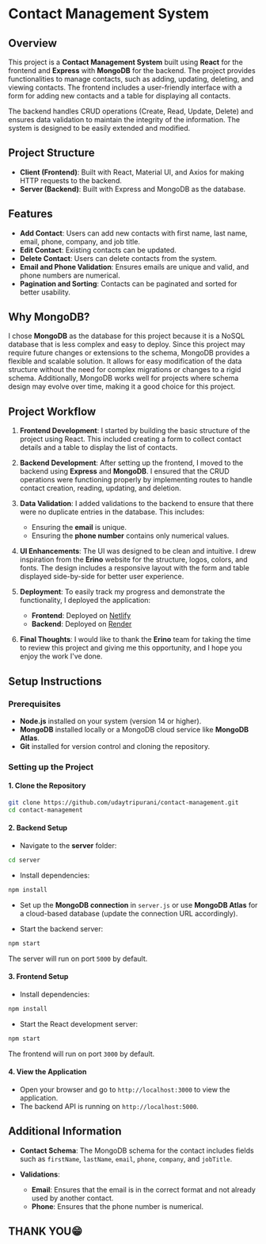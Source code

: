 


# Contact Management System

## Overview

This project is a **Contact Management System** built using **React** for the frontend and **Express** with **MongoDB** for the backend. The project provides functionalities to manage contacts, such as adding, updating, deleting, and viewing contacts. The frontend includes a user-friendly interface with a form for adding new contacts and a table for displaying all contacts. 

The backend handles CRUD operations (Create, Read, Update, Delete) and ensures data validation to maintain the integrity of the information. The system is designed to be easily extended and modified.

## Project Structure

- **Client (Frontend)**: Built with React, Material UI, and Axios for making HTTP requests to the backend.
- **Server (Backend)**: Built with Express and MongoDB as the database.

## Features

- **Add Contact**: Users can add new contacts with first name, last name, email, phone, company, and job title.
- **Edit Contact**: Existing contacts can be updated.
- **Delete Contact**: Users can delete contacts from the system.
- **Email and Phone Validation**: Ensures emails are unique and valid, and phone numbers are numerical.
- **Pagination and Sorting**: Contacts can be paginated and sorted for better usability.


## Why MongoDB?

I chose **MongoDB** as the database for this project because it is a NoSQL database that is less complex and easy to deploy. Since this project may require future changes or extensions to the schema, MongoDB provides a flexible and scalable solution. It allows for easy modification of the data structure without the need for complex migrations or changes to a rigid schema. Additionally, MongoDB works well for projects where schema design may evolve over time, making it a good choice for this project.

## Project Workflow

1. **Frontend Development**:
   I started by building the basic structure of the project using React. This included creating a form to collect contact details and a table to display the list of contacts.

2. **Backend Development**:
   After setting up the frontend, I moved to the backend using **Express** and **MongoDB**. I ensured that the CRUD operations were functioning properly by implementing routes to handle contact creation, reading, updating, and deletion.

3. **Data Validation**:
   I added validations to the backend to ensure that there were no duplicate entries in the database. This includes:
   - Ensuring the **email** is unique.
   - Ensuring the **phone number** contains only numerical values.

4. **UI Enhancements**:
   The UI was designed to be clean and intuitive. I drew inspiration from the **Erino** website for the structure, logos, colors, and fonts. The design includes a responsive layout with the form and table displayed side-by-side for better user experience.

5. **Deployment**:
   To easily track my progress and demonstrate the functionality, I deployed the application:
   - **Frontend**: Deployed on [Netlify](https://peaceful-nougat-e4dc92.netlify.app/)
   - **Backend**: Deployed on [Render](https://render.com)

6. **Final Thoughts**:
  I would like to thank the **Erino** team  for taking the time to review this project and giving me this opportunity, and I hope you enjoy the work I've done.

## Setup Instructions

### Prerequisites

- **Node.js** installed on your system (version 14 or higher).
- **MongoDB** installed locally or a MongoDB cloud service like **MongoDB Atlas**.
- **Git** installed for version control and cloning the repository.

### Setting up the Project

#### 1. Clone the Repository

```bash
git clone https://github.com/udaytripurani/contact-management.git
cd contact-management
```

#### 2. Backend Setup

- Navigate to the **server** folder:

```bash
cd server
```

- Install dependencies:

```bash
npm install
```

- Set up the **MongoDB connection** in `server.js` or use **MongoDB Atlas** for a cloud-based database (update the connection URL accordingly).

- Start the backend server:

```bash
npm start
```

The server will run on port `5000` by default.

#### 3. Frontend Setup


- Install dependencies:

```bash
npm install
```

- Start the React development server:

```bash
npm start
```

The frontend will run on port `3000` by default.

#### 4. View the Application

- Open your browser and go to `http://localhost:3000` to view the application.
- The backend API is running on `http://localhost:5000`.

## Additional Information

- **Contact Schema**:
  The MongoDB schema for the contact includes fields such as `firstName`, `lastName`, `email`, `phone`, `company`, and `jobTitle`.

- **Validations**:
  - **Email**: Ensures that the email is in the correct format and not already used by another contact.
  - **Phone**: Ensures that the phone number is numerical.



## THANK YOU😁




